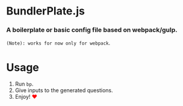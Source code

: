 # BundlerPlate.js
### A boilerplate or basic config file based on webpack/gulp.

`(Note): works for now only for webpack`.

# Usage 

1. Run `bp`.
2. Give inputs to the generated questions.
3. Enjoy! <span style="color:red">&hearts;</span>